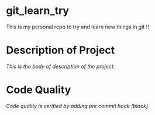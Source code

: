 # git_learn_try
This is my personal repo to try and learn new things in git !!

# Description of Project
_This is the body of description of the project._

# Code Quality
_Code quality is verified by adding pre commit hook (black)_
